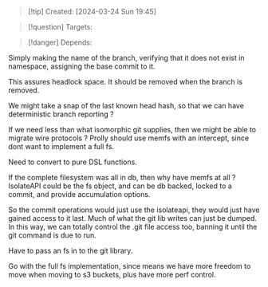
>[!tip] Created: [2024-03-24 Sun 19:45]

>[!question] Targets: 

>[!danger] Depends: 

Simply making the name of the branch, verifying that it does not exist in namespace, assigning the base commit to it.  

This assures headlock space.  It should be removed when the branch is removed.

We might take a snap of the last known head hash, so that we can have deterministic branch reporting ?

If we need less than what isomorphic git supplies, then we might be able to migrate wire protocols ?
Prolly should use memfs with an intercept, since dont want to implement a full fs.

Need to convert to pure DSL functions.

If the complete filesystem was all in db, then why have memfs at all ?
IsolateAPI could be the fs object, and can be db backed, locked to a commit, and provide accumulation options.

So the commit operations would just use the isolateapi, they would just have gained access to it last.
Much of what the git lib writes can just be dumped.
In this way, we can totally control the .git file access too, banning it until the git command is due to run.

Have to pass an fs in to the git library.

Go with the full fs implementation, since means we have more freedom to move when moving to s3 buckets, plus have more perf control.
